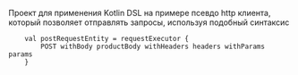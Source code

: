Проект для применения Kotlin DSL на примере псевдо http клиента, 
который позволяет отправлять запросы, используя подобный синтаксис
```
    val postRequestEntity = requestExecutor {
        POST withBody productBody withHeaders headers withParams params
    }
```
